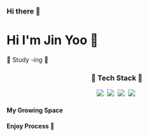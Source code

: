 ### Hi there 👋

 # Hi I'm Jin Yoo 🐣
 
 🌱 Study -ing 🌱 
 
<h3 align="center"> 💙 Tech Stack 💙 </h3>
<p align="center">
<img src="https://img.shields.io/badge/Python-b2e619?style=glat-square&logoColor=white"/ ></a>&nbsp
<img src="https://img.shields.io/badge/Html-E34F26?style=glat-square&logoColor=white"/ ></a>&nbsp
<img src="https://img.shields.io/badge/Javascript-E34F26?style=glat-square&logoColor=white"/ ></a>&nbsp
<img src="https://img.shields.io/badge/React-61DAFB?style=glat-square&logoColor=white"/ ></a>&nbsp

#### My Growing Space
#### Enjoy Process 💛


<!--
**ovovvvvv/ovovvvvv** is a ✨ _special_ ✨ repository because its `README.md` (this file) appears on your GitHub profile.

Here are some ideas to get you started:

- 🔭 I’m currently working on ...
- 🌱 I’m currently learning ...
- 👯 I’m looking to collaborate on ...
- 🤔 I’m looking for help with ...
- 💬 Ask me about ...
- 📫 How to reach me: ...
- 😄 Pronouns: ...
- ⚡ Fun fact: ...
-->
